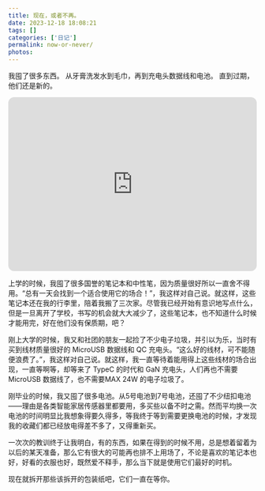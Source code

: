 ```yaml
---
title: 现在，或者不再。
date: 2023-12-18 18:08:21
tags: []
categories: ['日记']
permalink: now-or-never/
photos:
---
```

我囤了很多东西。
从牙膏洗发水到毛巾，再到充电头数据线和电池。
直到过期，他们还是新的。
<!-- more -->
<iframe style="border-radius:12px" src="https://open.spotify.com/embed/track/4WQJPsbGOdqe24mUVHa8xb?utm_source=generator" width="100%" height="352" frameBorder="0" allowfullscreen="" allow="autoplay; clipboard-write; encrypted-media; fullscreen; picture-in-picture" loading="lazy"></iframe>


上学的时候，我囤了很多国誉的笔记本和中性笔，因为质量很好所以一直舍不得用。“总有一天会找到一个适合使用它的场合！”，我这样对自己说。就这样，这些笔记本还在我的行李里，陪着我搬了三次家。尽管我已经开始有意识地写点什么，但是一旦离开了学校，书写的机会就大大减少了，这些笔记本，也不知道什么时候才能用完，好在他们没有保质期，吧？

刚上大学的时候，我又和社团的朋友一起捡了不少电子垃圾，并引以为乐，当时有买到线材质量很好的 MicroUSB 数据线和 QC 充电头。“这么好的线材，可不能随便浪费了。”，我这样对自己说。就这样，我一直等待着能用得上这些线材的场合出现，一直等啊等，却等来了 TypeC 的时代和 GaN 充电头，人们再也不需要 MicroUSB 数据线了，也不需要MAX 24W 的电子垃圾了。

刚毕业的时候，我又囤了很多电池。从5号电池到7号电池，还囤了不少纽扣电池——理由是各类智能家居传感器里都要用，多买些以备不时之需。然而平均换一次电池的时间明显比我想象得要久得多，等我终于等到需要更换电池的时候，才发现我的收藏们都已经放电得差不多了，又得重新买。

一次次的教训终于让我明白，有的东西，如果在得到的时候不用，总是想着留着为以后的某天准备，那么它有很大的可能再也排不上用场了，不论是喜欢的笔记本也好，好看的衣服也好，既然爱不释手，那么当下就是使用它们最好的时机。

现在就拆开那些该拆开的包装纸吧，它们一直在等你。

